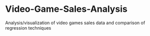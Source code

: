 # Video-Game-Sales-Analysis
Analysis/visualization of video games sales data and comparison of regression techniques
